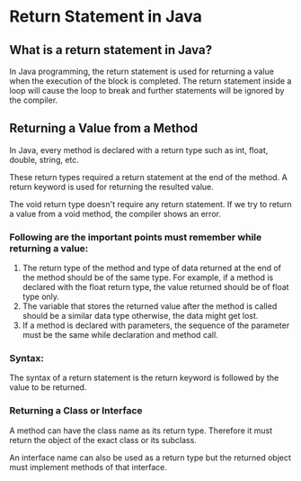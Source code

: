 # Return Statement in Java
## What is a return statement in Java?
In Java programming, the return statement is used for returning a value when the execution of the block is completed. The return statement inside a loop will cause the loop to break and further statements will be ignored by the compiler.

## Returning a Value from a Method
In Java, every method is declared with a return type such as int, float, double, string, etc.

These return types required a return statement at the end of the method. A return keyword is used for returning the resulted value.

The void return type doesn't require any return statement. If we try to return a value from a void method, the compiler shows an error.

### Following are the important points must remember while returning a value:

1. The return type of the method and type of data returned at the end of the method should be of the same type. For example, if a method is declared with the float return type, the value returned should be of float type only.
2. The variable that stores the returned value after the method is called should be a similar data type otherwise, the data might get lost.
3. If a method is declared with parameters, the sequence of the parameter must be the same while declaration and method call.

### Syntax:
The syntax of a return statement is the return keyword is followed by the value to be returned.

### Returning a Class or Interface
A method can have the class name as its return type. Therefore it must return the object of the exact class or its subclass.

An interface name can also be used as a return type but the returned object must implement methods of that interface.